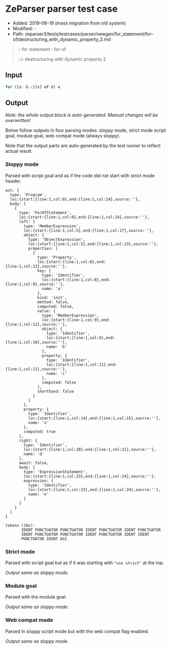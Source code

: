 # ZeParser parser test case

- Added: 2019-06-19 (mass migration from old system)
- Modified: -
- Path: zeparser3/tests/testcases/parser/newgen/for_statement/for-of/destructuring_with_dynamic_property_2.md

> :: for statement : for-of
>
> ::> destructuring with dynamic property 2

## Input

`````js
for ({a: b.c}[x] of d) e
`````

## Output

_Note: the whole output block is auto-generated. Manual changes will be overwritten!_

Below follow outputs in four parsing modes: sloppy mode, strict mode script goal, module goal, web compat mode (always sloppy).

Note that the output parts are auto-generated by the test runner to reflect actual result.

### Sloppy mode

Parsed with script goal and as if the code did not start with strict mode header.

`````
ast: {
  type: 'Program',
  loc:{start:{line:1,col:0},end:{line:1,col:24},source:''},
  body: [
    {
      type: 'ForOfStatement',
      loc:{start:{line:1,col:0},end:{line:1,col:24},source:''},
      left: {
        type: 'MemberExpression',
        loc:{start:{line:1,col:5},end:{line:1,col:17},source:''},
        object: {
          type: 'ObjectExpression',
          loc:{start:{line:1,col:5},end:{line:1,col:13},source:''},
          properties: [
            {
              type: 'Property',
              loc:{start:{line:1,col:6},end:{line:1,col:12},source:''},
              key: {
                type: 'Identifier',
                loc:{start:{line:1,col:6},end:{line:1,col:9},source:''},
                name: 'a'
              },
              kind: 'init',
              method: false,
              computed: false,
              value: {
                type: 'MemberExpression',
                loc:{start:{line:1,col:9},end:{line:1,col:12},source:''},
                object: {
                  type: 'Identifier',
                  loc:{start:{line:1,col:9},end:{line:1,col:10},source:''},
                  name: 'b'
                },
                property: {
                  type: 'Identifier',
                  loc:{start:{line:1,col:11},end:{line:1,col:11},source:''},
                  name: 'c'
                },
                computed: false
              },
              shorthand: false
            }
          ]
        },
        property: {
          type: 'Identifier',
          loc:{start:{line:1,col:14},end:{line:1,col:15},source:''},
          name: 'x'
        },
        computed: true
      },
      right: {
        type: 'Identifier',
        loc:{start:{line:1,col:20},end:{line:1,col:21},source:''},
        name: 'd'
      },
      await: false,
      body: {
        type: 'ExpressionStatement',
        loc:{start:{line:1,col:23},end:{line:1,col:24},source:''},
        expression: {
          type: 'Identifier',
          loc:{start:{line:1,col:23},end:{line:1,col:24},source:''},
          name: 'e'
        }
      }
    }
  ]
}

tokens (18x):
       IDENT PUNCTUATOR PUNCTUATOR IDENT PUNCTUATOR IDENT PUNCTUATOR
       IDENT PUNCTUATOR PUNCTUATOR IDENT PUNCTUATOR IDENT IDENT
       PUNCTUATOR IDENT ASI
`````

### Strict mode

Parsed with script goal but as if it was starting with `"use strict"` at the top.

_Output same as sloppy mode._

### Module goal

Parsed with the module goal.

_Output same as sloppy mode._

### Web compat mode

Parsed in sloppy script mode but with the web compat flag enabled.

_Output same as sloppy mode._
